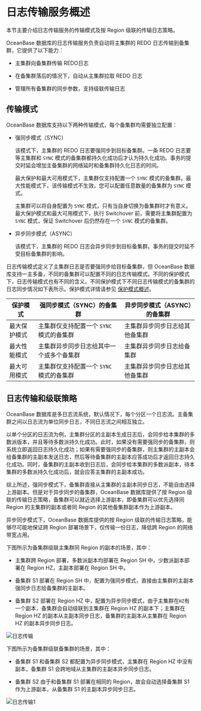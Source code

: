 日志传输服务概述 
=============================

本节主要介绍日志传输服务的传输模式及按 Region 级联的传输日志策略。

OceanBase 数据库的日志传输服务负责自动将主集群的 REDO 日志传输到备集群，它提供了以下能力：

* 主集群向备集群传输 REDO日志

  

* 在备集群落后的情况下，自动从主集群拉取 REDO 日志

  

* 管理所有备集群的同步参数，支持级联传输日志

  




传输模式 
-------------------------

OceanBase 数据库支持以下两种传输模式，每个备集群均需要独立配置：

* 强同步模式（SYNC）

  该模式下，主集群的 REDO 日志要强同步到目标备集群。一条 REDO 日志要等主集群和 `SYNC` 模式的备集群都持久化成功后才认为持久化成功。事务的提交时延会增加主备集群的网络延时和备集群持久化日志的时间。

  最大保护和最大可用模式下，主集群仅支持配置一个 `SYNC` 模式的备集群。最大性能模式下，该传输模式不生效，您可以配置任意数量的备集群为 `SYNC` 模式。

  主集群可以将自身配置为 `SYNC` 模式，只有当自身切换为备集群时才有意义。最大保护模式和最大可用模式下，执行 Switchover 前，需要将主集群配置为 `SYNC` 模式，保证 Switchover 后仍然存在一个 `SYNC` 模式的备集群。
  

* 异步同步模式（ASYNC）

  该模式下，主集群的 REDO 日志会异步同步到目标备集群。事务的提交时延不受目标备集群的影响。
  




日志传输模式定义了主集群日志是否要强同步给目标备集群，但 OceanBase 数据库支持一主多备，不同的备集群可以配置不同的日志传输模式。不同的保护模式下，日志传输模式也有不同的含义。不同保护模式下不同日志传输模式的备集群的日志同步情况如下表所示。保护模式详情请参见 [保护模式概述](../6.protection-mode-2/1.protected-mode-overview-1.md)。


|  保护模式  |     强同步模式（SYNC）的备集群      | 异步同步模式（ASYNC）的备集群 |
|--------|--------------------------|-------------------|
| 最大保护模式 | 主集群仅支持配置一个 `SYNC` 模式的备集群 | 主集群异步同步日志给其他备集群   |
| 最大性能模式 | 主集群异步同步日志给其中一个或多个备集群     | 主集群异步同步日志给备集群     |
| 最大可用模式 | 主集群仅支持配置一个 `SYNC` 模式的备集群 | 主集群异步同步日志给其他备集群   |



日志传输和级联策略 
------------------------------

OceanBase 数据库是多日志流系统，默认情况下，每个分区一个日志流。主备集群之间以日志流为单位同步日志，不同日志流之间相互独立。

以单个分区的日志流为例，主集群分区的主副本生成日志后，会同步给本集群的多数派版本，并且等待多数派持久化成功。此时，如果没有需要强同步的备集群，则系统立即返回日志持久化成功；如果有需要强同步的备集群，则主集群的主副本会给备集群的主副本发送日志，然后等待备集群的主副本应答成功后才返回日志持久化成功。同时，备集群的主副本收到日志后，会同步给本集群的多数派副本，待本集群的多数派持久化成功后，就会应答主集群的主副本成功。

综上所述，强同步模式下，备集群直接从主集群的主副本同步日志，不能自由选择上游副本。但是对于异步同步的备集群，OceanBase 数据库提供了按 Region 级联的传输日志策略，备集群可以就近选择上游副本，即备集群可以优先选择同 Region 的主集群的副本或者同 Region 的其他备集群副本作为上游副本。

异步同步模式下，OceanBase 数据库提供的按 Region 级联的传输日志策略，能够尽可能地保证跨 Region 部署场景下，仅传输一份日志，降低跨 Region 的网络带宽占用。

下图所示为备集群级联主集群同 Region 的副本的场景，其中：

* 主集群跨 Region 部署，多数派副本均部署在 Region SH 中，少数派副本部署在 Region HZ，主副本部署在 Region SH 中。

  

* 备集群 S1 部署在 Region SH 中，配置为强同步模式，直接由主集群的主副本强同步日志给备集群的主副本。

  

* 备集群 S2 部署在 Region HZ 中，配置为异步同步模式，由于主集群在`HZ`有一个副本，备集群会自动级联到主集群在 Region HZ 的副本下；主集群在 Region HZ 的副本从主副本同步日志，备集群的主副本从主集群在 Region HZ 的副本异步同步日志。

  




![日志传输](https://help-static-aliyun-doc.aliyuncs.com/assets/img/zh-CN/1906220461/p362042.jpg)

下图所示为备集群级联备集群的场景，其中：

* 备集群 S1 和备集群 S2 都配置为异步同步模式，主集群在 Region HZ 中没有副本，备集群 S1 会跨地域从主集群的主副本异步同步日志。

  

* 备集群 S2 由于和备集群 S1 部署在相同的 Region，故会自动选择备集群 S1 作为上游副本，从备集群 S1 的主副本异步同步日志。

  




![日志传输1](https://help-static-aliyun-doc.aliyuncs.com/assets/img/zh-CN/1906220461/p362041.jpg)
